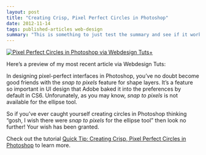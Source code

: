 ```yaml
---
layout: post
title: "Creating Crisp, Pixel Perfect Circles in Photoshop"
date: 2012-11-14
tags: published-articles web-design
summary: "This is something to just test the summary and see if it works."
---
```


[![Pixel Perfect Circles in Photoshop via Webdesign Tuts+](http://jim-nielsen.com/images/2012/pixel-perfect-circles-photoshop.png)](http://webdesign.tutsplus.com/tutorials/applications/quick-tip-creating-crisp-pixel-perfect-circles-in-photoshop/)

Here’s a preview of my most recent article via Webdesign Tuts:

In designing pixel-perfect interfaces in Photoshop, you’ve no doubt become good friends with the *snap to pixels* feature for shape layers. It’s a feature so important in UI design that Adobe baked it into the preferences by default in CS6. Unforunately, as you may know, *snap to pixels* is not available for the ellipse tool. 

So if you’ve ever caught yourself creating circles in Photoshop thinking “gosh, I wish there were *snap to pixels* for the ellipse tool” then look no further! Your wish has been granted.

Check out the tutorial [Quick Tip: Creating Crisp, Pixel Perfect Circles in Photoshop](http://webdesign.tutsplus.com/tutorials/applications/quick-tip-creating-crisp-pixel-perfect-circles-in-photoshop/ "Creating Crisp, Pixel Perfect Circles in Photoshop via Webdesign Tuts+") to learn more.

